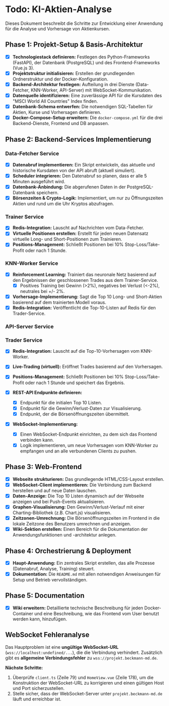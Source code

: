 # Todo: KI-Aktien-Analyse

Dieses Dokument beschreibt die Schritte zur Entwicklung einer Anwendung für die Analyse und Vorhersage von Aktienkursen.

## Phase 1: Projekt-Setup & Basis-Architektur
- [x] **Technologiestack definieren:** Festlegen des Python-Frameworks (FastAPI), der Datenbank (PostgreSQL) und des Frontend-Frameworks (Vue.js 3).
- [x] **Projektstruktur initialisieren:** Erstellen der grundlegenden Ordnerstruktur und der Docker-Konfiguration.
- [x] **Backend-Architektur festlegen:** Aufteilung in drei Dienste (Data-Fetcher, KNN-Worker, API-Server) mit WebSocket-Kommunikation.
- [x] **Datenquelle identifizieren:** Eine zuverlässige API für die Kursdaten des "MSCI World All Countries" Index finden.
- [x] **Datenbank-Schema entwerfen:** Die notwendigen SQL-Tabellen für Aktien, Kurse und Vorhersagen definieren.
- [x] **Docker-Compose-Setup erweitern:** Die `docker-compose.yml` für die drei Backend-Dienste, Frontend und DB anpassen.

## Phase 2: Backend-Services Implementierung

### Data-Fetcher Service
- [x] **Datenabruf implementieren:** Ein Skript entwickeln, das aktuelle und historische Kursdaten von der API abruft (aktuell simuliert).
- [x] **Scheduler integrieren:** Den Datenabruf so planen, dass er alle 5 Minuten ausgeführt wird.
- [x] **Datenbank-Anbindung:** Die abgerufenen Daten in der PostgreSQL-Datenbank speichern.
- [x] **Börsenzeiten & Crypto-Logik:** Implementiert, um nur zu Öffnungszeiten Aktien und rund um die Uhr Kryptos abzufragen.

### Trainer Service
- [x] **Redis-Integration:** Lauscht auf Nachrichten vom Data-Fetcher.
- [x] **Virtuelle Positionen erstellen:** Erstellt für jeden neuen Datensatz virtuelle Long- und Short-Positionen zum Trainieren.
- [x] **Positions-Management:** Schließt Positionen bei 10% Stop-Loss/Take-Profit oder nach 1 Stunde.

### KNN-Worker Service
- [x] **Reinforcement Learning:** Trainiert das neuronale Netz basierend auf den Ergebnissen der geschlossenen Trades aus dem Trainer-Service.
    - [x] Positives Training bei Gewinn (>2%), negatives bei Verlust (<-2%), neutrales bei +/- 2%.
- [x] **Vorhersage-Implementierung:** Sagt die Top 10 Long- und Short-Aktien basierend auf dem trainierten Modell voraus.
- [x] **Redis-Integration:** Veröffentlicht die Top-10-Listen auf Redis für den Trader-Service.

### API-Server Service

### Trader Service
- [x] **Redis-Integration:** Lauscht auf die Top-10-Vorhersagen vom KNN-Worker.
- [x] **Live-Trading (virtuell):** Eröffnet Trades basierend auf den Vorhersagen.
- [x] **Positions-Management:** Schließt Positionen bei 10% Stop-Loss/Take-Profit oder nach 1 Stunde und speichert das Ergebnis.

- [x] **REST-API Endpunkte definieren:**
    - [x] Endpunkt für die initialen Top 10 Listen.
    - [x] Endpunkt für die Gewinn/Verlust-Daten zur Visualisierung.
    - [x] Endpunkt, der die Börsenöffnungszeiten übermittelt.
- [x] **WebSocket-Implementierung:**
    - [x] Einen WebSocket-Endpunkt einrichten, zu dem sich das Frontend verbinden kann.
    - [x] Logik implementieren, um neue Vorhersagen vom KNN-Worker zu empfangen und an alle verbundenen Clients zu pushen.

## Phase 3: Web-Frontend
- [x] **Webseite strukturieren:** Das grundlegende HTML/CSS-Layout erstellen.
- [x] **WebSocket-Client implementieren:** Die Verbindung zum Backend herstellen und auf neue Daten lauschen.
- [x] **Daten-Anzeige:** Die Top 10 Listen dynamisch auf der Webseite anzeigen und bei Push-Events aktualisieren.
- [x] **Graphen-Visualisierung:** Den Gewinn/Verlust-Verlauf mit einer Charting-Bibliothek (z.B. Chart.js) visualisieren.
- [x] **Zeitzonen-Umrechnung:** Die Börsenöffnungszeiten im Frontend in die lokale Zeitzone des Benutzers umrechnen und anzeigen.
- [x] **Wiki-Sektion erstellen:** Einen Bereich für die Dokumentation der Anwendungsfunktionen und -architektur anlegen.

## Phase 4: Orchestrierung & Deployment
- [x] **Haupt-Anwendung:** Ein zentrales Skript erstellen, das alle Prozesse (Datenabruf, Analyse, Training) steuert.
- [x] **Dokumentation:** Die `README.md` mit allen notwendigen Anweisungen für Setup und Betrieb vervollständigen.

## Phase 5: Documentation
- [x] **Wiki erweitern:** Detaillierte technische Beschreibung für jeden Docker-Container und eine Beschreibung, wie das Frontend vom User benutzt werden kann, hinzufügen.

## WebSocket Fehleranalyse

Das Hauptproblem ist eine **ungültige WebSocket-URL** (`wss://localhost:undefined/...`), die die Verbindung verhindert. Zusätzlich gibt es **allgemeine Verbindungsfehler** zu `wss://projekt.beckmann-md.de`.

**Nächste Schritte:**
1.  Überprüfe `client.ts` (Zeile 79) und `HomeView.vue` (Zeile 178), um die Konstruktion der WebSocket-URL zu korrigieren und einen gültigen Host und Port sicherzustellen.
2.  Stelle sicher, dass der WebSocket-Server unter `projekt.beckmann-md.de` läuft und erreichbar ist.